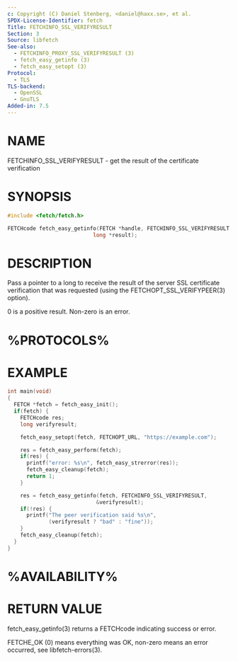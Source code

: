 ```yaml
---
c: Copyright (C) Daniel Stenberg, <daniel@haxx.se>, et al.
SPDX-License-Identifier: fetch
Title: FETCHINFO_SSL_VERIFYRESULT
Section: 3
Source: libfetch
See-also:
  - FETCHINFO_PROXY_SSL_VERIFYRESULT (3)
  - fetch_easy_getinfo (3)
  - fetch_easy_setopt (3)
Protocol:
  - TLS
TLS-backend:
  - OpenSSL
  - GnuTLS
Added-in: 7.5
---
```


# NAME

FETCHINFO_SSL_VERIFYRESULT - get the result of the certificate verification

# SYNOPSIS

~~~c
#include <fetch/fetch.h>

FETCHcode fetch_easy_getinfo(FETCH *handle, FETCHINFO_SSL_VERIFYRESULT,
                           long *result);
~~~

# DESCRIPTION

Pass a pointer to a long to receive the result of the server SSL certificate
verification that was requested (using the FETCHOPT_SSL_VERIFYPEER(3)
option).

0 is a positive result. Non-zero is an error.

# %PROTOCOLS%

# EXAMPLE

~~~c
int main(void)
{
  FETCH *fetch = fetch_easy_init();
  if(fetch) {
    FETCHcode res;
    long verifyresult;

    fetch_easy_setopt(fetch, FETCHOPT_URL, "https://example.com");

    res = fetch_easy_perform(fetch);
    if(res) {
      printf("error: %s\n", fetch_easy_strerror(res));
      fetch_easy_cleanup(fetch);
      return 1;
    }

    res = fetch_easy_getinfo(fetch, FETCHINFO_SSL_VERIFYRESULT,
                            &verifyresult);
    if(!res) {
      printf("The peer verification said %s\n",
             (verifyresult ? "bad" : "fine"));
    }
    fetch_easy_cleanup(fetch);
  }
}
~~~

# %AVAILABILITY%

# RETURN VALUE

fetch_easy_getinfo(3) returns a FETCHcode indicating success or error.

FETCHE_OK (0) means everything was OK, non-zero means an error occurred, see
libfetch-errors(3).
